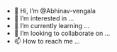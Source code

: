 - 👋 Hi, I’m @Abhinav-vengala
- 👀 I’m interested in ...
- 🌱 I’m currently learning ...
- 💞️ I’m looking to collaborate on ...
- 📫 How to reach me ...

<!---
Abhinav-vengala/Abhinav-vengala is a ✨ special ✨ repository because its `README.md` (this file) appears on your GitHub profile.
You can click the Preview link to take a look at your changes.
--->
